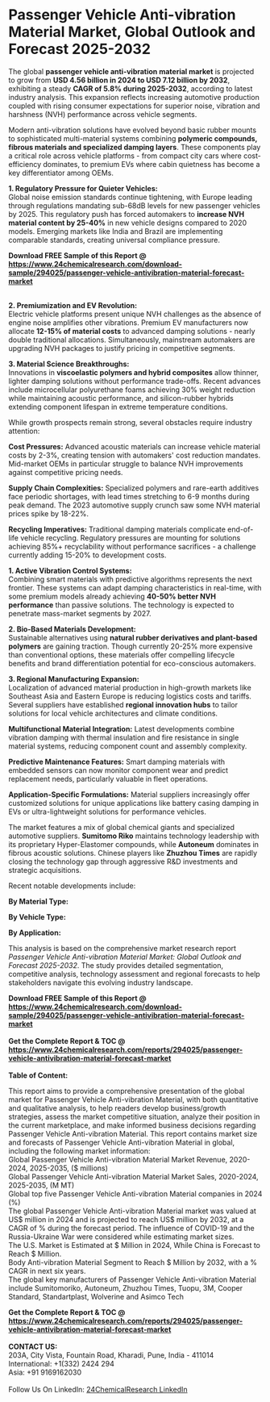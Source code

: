 <h1>Passenger Vehicle Anti-vibration Material Market, Global Outlook and Forecast 2025-2032</h1><p>The global <strong>passenger vehicle anti-vibration material market</strong> is projected to grow from <strong>USD 4.56 billion in 2024 to USD 7.12 billion by 2032</strong>, exhibiting a steady <strong>CAGR of 5.8% during 2025-2032</strong>, according to latest industry analysis. This expansion reflects increasing automotive production coupled with rising consumer expectations for superior noise, vibration and harshness (NVH) performance across vehicle segments.</p><p>Modern anti-vibration solutions have evolved beyond basic rubber mounts to sophisticated multi-material systems combining <strong>polymeric compounds, fibrous materials and specialized damping layers</strong>. These components play a critical role across vehicle platforms - from compact city cars where cost-efficiency dominates, to premium EVs where cabin quietness has become a key differentiator among OEMs.</p><p><strong>1. Regulatory Pressure for Quieter Vehicles:</strong><br>
Global noise emission standards continue tightening, with Europe leading through regulations mandating sub-68dB levels for new passenger vehicles by 2025. This regulatory push has forced automakers to <strong>increase NVH material content by 25-40%</strong> in new vehicle designs compared to 2020 models. Emerging markets like India and Brazil are implementing comparable standards, creating universal compliance pressure.</p><div><b>Download FREE Sample of this Report @ 
            <a href="https://www.24chemicalresearch.com/download-sample/294025/passenger-vehicle-antivibration-material-forecast-market">
            https://www.24chemicalresearch.com/download-sample/294025/passenger-vehicle-antivibration-material-forecast-market</a></b></div><br><p><strong>2. Premiumization and EV Revolution:</strong><br>
Electric vehicle platforms present unique NVH challenges as the absence of engine noise amplifies other vibrations. Premium EV manufacturers now allocate <strong>12-15% of material costs</strong> to advanced damping solutions - nearly double traditional allocations. Simultaneously, mainstream automakers are upgrading NVH packages to justify pricing in competitive segments.</p><p><strong>3. Material Science Breakthroughs:</strong><br>
Innovations in <strong>viscoelastic polymers and hybrid composites</strong> allow thinner, lighter damping solutions without performance trade-offs. Recent advances include microcellular polyurethane foams achieving 30% weight reduction while maintaining acoustic performance, and silicon-rubber hybrids extending component lifespan in extreme temperature conditions.</p><p>While growth prospects remain strong, several obstacles require industry attention:</p><p><strong>Cost Pressures:</strong> Advanced acoustic materials can increase vehicle material costs by 2-3%, creating tension with automakers' cost reduction mandates. Mid-market OEMs in particular struggle to balance NVH improvements against competitive pricing needs.</p><p><strong>Supply Chain Complexities:</strong> Specialized polymers and rare-earth additives face periodic shortages, with lead times stretching to 6-9 months during peak demand. The 2023 automotive supply crunch saw some NVH material prices spike by 18-22%.</p><p><strong>Recycling Imperatives:</strong> Traditional damping materials complicate end-of-life vehicle recycling. Regulatory pressures are mounting for solutions achieving 85%+ recyclability without performance sacrifices - a challenge currently adding 15-20% to development costs.</p><p><strong>1. Active Vibration Control Systems:</strong><br>
Combining smart materials with predictive algorithms represents the next frontier. These systems can adapt damping characteristics in real-time, with some premium models already achieving <strong>40-50% better NVH performance</strong> than passive solutions. The technology is expected to penetrate mass-market segments by 2027.</p><p><strong>2. Bio-Based Materials Development:</strong><br>
Sustainable alternatives using <strong>natural rubber derivatives and plant-based polymers</strong> are gaining traction. Though currently 20-25% more expensive than conventional options, these materials offer compelling lifecycle benefits and brand differentiation potential for eco-conscious automakers.</p><p><strong>3. Regional Manufacturing Expansion:</strong><br>
Localization of advanced material production in high-growth markets like Southeast Asia and Eastern Europe is reducing logistics costs and tariffs. Several suppliers have established <strong>regional innovation hubs</strong> to tailor solutions for local vehicle architectures and climate conditions.</p><p><strong>Multifunctional Material Integration:</strong> Latest developments combine vibration damping with thermal insulation and fire resistance in single material systems, reducing component count and assembly complexity.</p><p><strong>Predictive Maintenance Features:</strong> Smart damping materials with embedded sensors can now monitor component wear and predict replacement needs, particularly valuable in fleet operations.</p><p><strong>Application-Specific Formulations:</strong> Material suppliers increasingly offer customized solutions for unique applications like battery casing damping in EVs or ultra-lightweight solutions for performance vehicles.</p><p>The market features a mix of global chemical giants and specialized automotive suppliers. <strong>Sumitomo Riko</strong> maintains technology leadership with its proprietary Hyper-Elastomer compounds, while <strong>Autoneum</strong> dominates in fibrous acoustic solutions. Chinese players like <strong>Zhuzhou Times</strong> are rapidly closing the technology gap through aggressive R&amp;D investments and strategic acquisitions.</p><p>Recent notable developments include:</p><p><strong>By Material Type:</strong></p><p><strong>By Vehicle Type:</strong></p><p><strong>By Application:</strong></p><p>This analysis is based on the comprehensive market research report <em>Passenger Vehicle Anti-vibration Material Market: Global Outlook and Forecast 2025-2032</em>. The study provides detailed segmentation, competitive analysis, technology assessment and regional forecasts to help stakeholders navigate this evolving industry landscape.</p><div><b>Download FREE Sample of this Report @ 
            <a href="https://www.24chemicalresearch.com/download-sample/294025/passenger-vehicle-antivibration-material-forecast-market">
            https://www.24chemicalresearch.com/download-sample/294025/passenger-vehicle-antivibration-material-forecast-market</a></b></div><br><div><b>Get the Complete Report & TOC @ 
            <a href="https://www.24chemicalresearch.com/reports/294025/passenger-vehicle-antivibration-material-forecast-market">
            https://www.24chemicalresearch.com/reports/294025/passenger-vehicle-antivibration-material-forecast-market</a></b></div><br>
            <b>Table of Content:</b><p>This report aims to provide a comprehensive presentation of the global market for Passenger Vehicle Anti-vibration Material, with both quantitative and qualitative analysis, to help readers develop business/growth strategies, assess the market competitive situation, analyze their position in the current marketplace, and make informed business decisions regarding Passenger Vehicle Anti-vibration Material. This report contains market size and forecasts of Passenger Vehicle Anti-vibration Material in global, including the following market information:<br />
Global Passenger Vehicle Anti-vibration Material Market Revenue, 2020-2024, 2025-2035, ($ millions)<br />
Global Passenger Vehicle Anti-vibration Material Market Sales, 2020-2024, 2025-2035, (M MT)<br />
Global top five Passenger Vehicle Anti-vibration Material companies in 2024 (%)<br />
The global Passenger Vehicle Anti-vibration Material market was valued at US$ million in 2024 and is projected to reach US$ million by 2032, at a CAGR of % during the forecast period. The influence of COVID-19 and the Russia-Ukraine War were considered while estimating market sizes.<br />
The U.S. Market is Estimated at $ Million in 2024, While China is Forecast to Reach $ Million.<br />
Body Anti-vibration Material Segment to Reach $ Million by 2032, with a % CAGR in next six years.<br />
The global key manufacturers of Passenger Vehicle Anti-vibration Material include Sumitomoriko, Autoneum, Zhuzhou Times, Tuopu, 3M, Cooper Standard, Standartplast, Wolverine and Asimco Tech</p><div><b>Get the Complete Report & TOC @ 
            <a href="https://www.24chemicalresearch.com/reports/294025/passenger-vehicle-antivibration-material-forecast-market">
            https://www.24chemicalresearch.com/reports/294025/passenger-vehicle-antivibration-material-forecast-market</a></b></div><br><b>CONTACT US:</b><br>
            203A, City Vista, Fountain Road, Kharadi, Pune, India - 411014<br>
            International: +1(332) 2424 294<br>
            Asia: +91 9169162030 <br><br>
            Follow Us On LinkedIn: <a href="https://www.linkedin.com/company/24chemicalresearch/">24ChemicalResearch LinkedIn</a>